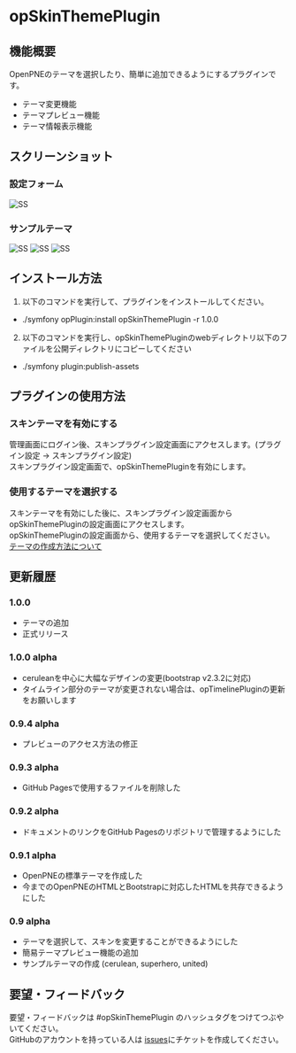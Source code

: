 opSkinThemePlugin
======================

## 機能概要
OpenPNEのテーマを選択したり、簡単に追加できるようにするプラグインです。

 * テーマ変更機能
 * テーマプレビュー機能
 * テーマ情報表示機能


## スクリーンショット
### 設定フォーム
![SS](http://suzuki-mar.github.com/opSkinThemePlugin/doc/img/setting.png)
### サンプルテーマ
![SS](http://p.pne.jp/d/201307081300.png) ![SS](http://p.pne.jp/d/201307081258.png)
![SS](http://p.pne.jp/d/201307081259.png)

## インストール方法
1. 以下のコマンドを実行して、プラグインをインストールしてください。
 * ./symfony opPlugin:install opSkinThemePlugin -r 1.0.0
2. 以下のコマンドを実行し、opSkinThemePluginのwebディレクトリ以下のファイルを公開ディレクトリにコピーしてください
 * ./symfony plugin:publish-assets

## プラグインの使用方法

### スキンテーマを有効にする
管理画面にログイン後、スキンプラグイン設定画面にアクセスします。(プラグイン設定 -> スキンプラグイン設定)  
  スキンプラグイン設定画面で、opSkinThemePluginを有効にします。

### 使用するテーマを選択する
スキンテーマを有効にした後に、スキンプラグイン設定画面からopSkinThemePluginの設定画面にアクセスします。  
  opSkinThemePluginの設定画面から、使用するテーマを選択してください。       
  [テーマの作成方法について](https://github.com/suzuki-mar/opSkinThemePlugin/wiki/%E3%83%86%E3%83%BC%E3%83%9E%E3%81%AE%E4%BD%9C%E6%88%90%E6%96%B9%E6%B3%95)


## 更新履歴
### 1.0.0
* テーマの追加
* 正式リリース

### 1.0.0 alpha
* ceruleanを中心に大幅なデザインの変更(bootstrap v2.3.2に対応)
* タイムライン部分のテーマが変更されない場合は、opTimelinePluginの更新をお願いします

### 0.9.4 alpha
* プレビューのアクセス方法の修正

### 0.9.3 alpha
* GitHub Pagesで使用するファイルを削除した

### 0.9.2 alpha
* ドキュメントのリンクをGitHub Pagesのリポジトリで管理するようにした

### 0.9.1 alpha
* OpenPNEの標準テーマを作成した
* 今までのOpenPNEのHTMLとBootstrapに対応したHTMLを共存できるようにした

### 0.9 alpha
* テーマを選択して、スキンを変更することができるようにした
* 簡易テーマプレビュー機能の追加
* サンプルテーマの作成 (cerulean, superhero, united)



## 要望・フィードバック
要望・フィードバックは #opSkinThemePlugin のハッシュタグをつけてつぶやいてください。             
  GitHubのアカウントを持っている人は [issues](https://github.com/tejimaya/opSkinThemePlugin/issues)にチケットを作成してください。
